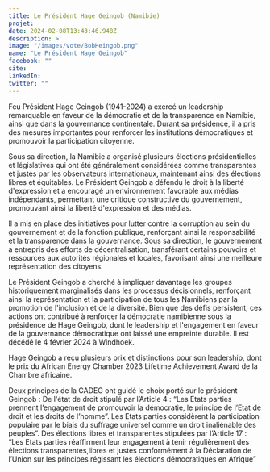 ```yaml
---
title: Le Président Hage Geingob (Namibie)
projet: 
date: 2024-02-08T13:43:46.948Z
description: >
image: "/images/vote/BobHeingob.png"
name: "Le Président Hage Geingob"
facebook: ""
site: 
linkedIn: 
twitter: ""
---
```

Feu Président Hage Geingob (1941-2024) a exercé un leadership remarquable en faveur de la démocratie et de la transparence en Namibie, ainsi que dans la gouvernance continentale. Durant sa présidence, il a pris des mesures importantes pour renforcer les institutions démocratiques et promouvoir la participation citoyenne.

Sous sa direction, la Namibie a organisé plusieurs élections présidentielles et législatives qui ont été généralement considérées comme transparentes et justes par les observateurs internationaux, maintenant ainsi des élections libres et équitables. Le Président Geingob a défendu le droit à la liberté d'expression et a encouragé un environnement favorable aux médias indépendants, permettant une critique constructive du gouvernement, promouvant ainsi la liberté d'expression et des médias.

Il a mis en place des initiatives pour lutter contre la corruption au sein du gouvernement et de la fonction publique, renforçant ainsi la responsabilité et la transparence dans la gouvernance. Sous sa direction, le gouvernement a entrepris des efforts de décentralisation, transférant certains pouvoirs et ressources aux autorités régionales et locales, favorisant ainsi une meilleure représentation des citoyens.

Le Président Geingob a cherché à impliquer davantage les groupes historiquement marginalisés dans les processus décisionnels, renforçant ainsi la représentation et la participation de tous les Namibiens par la promotion de l'inclusion et de la diversité. Bien que des défis persistent, ces actions ont contribué à renforcer  la démocratie namibienne sous la présidence de Hage Geingob, dont le leadership et l'engagement en faveur de la gouvernance démocratique ont laissé  une empreinte durable. Il est décédé le 4 février 2024 à Windhoek.

Hage Geingob a reçu plusieurs prix et distinctions pour son leadership, dont le prix du African Energy Chamber 2023 Lifetime Achievement Award de la Chambre africaine.
 
Deux principes de la CADEG ont guidé le choix porté sur le président Geingob : 
De l'état de droit stipulé par l’Article 4 : 
“Les Etats parties prennent l’engagement de promouvoir la démocratie, le principe de l’Etat de droit et les droits de l’homme”. 
Les Etats parties considèrent la participation populaire par le biais du suffrage universel comme un droit inaliénable des peuples”. 
Des élections libres et transparentes stipulées par l’Article 17 : “Les Etats parties réaffirment leur engagement à tenir régulièrement des élections transparentes,libres et justes conformément à la Déclaration de l’Union sur les principes régissant les élections démocratiques en Afrique”